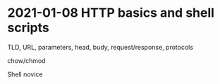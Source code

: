 # 2021-01-08 HTTP basics and shell scripts

TLD, URL, parameters, head, budy, request/response, protocols

chow/chmod

Shell novice
